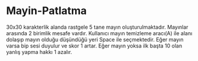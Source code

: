# Mayin-Patlatma

30x30 karakterlik alanda rastgele 5 tane mayın oluşturulmaktadır. Mayınlar arasında 2 birimlik mesafe vardır. Kullanıcı mayın temizleme aracı(A) ile alanı dolaşıp mayın olduğu düşündüğü yeri Space ile seçmektedir. Eğer mayın varsa bip sesi duyulur ve skor 1 artar. Eğer mayın yoksa ilk başta 10 olan yanlış yapma hakkı 1 azalır.  
